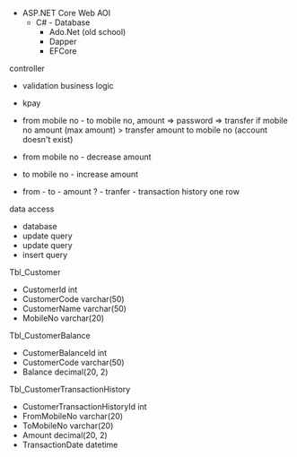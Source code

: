 - ASP.NET Core Web AOI
  - C# - Database
	- Ado.Net (old school)
	- Dapper
	- EFCore

controller
- validation
business logic
- kpay
 - from mobile no - to mobile no, amount => password => transfer if mobile no amount (max amount) > transfer amount to mobile no (account doesn't exist)

 - from mobile no - decrease amount

 - to mobile no - increase amount

 - from - to - amount ? - tranfer - transaction history one row

data access
- database
 - update query
 - update query
 - insert query

Tbl_Customer
- CustomerId int
- CustomerCode varchar(50)
- CustomerName varchar(50)
- MobileNo varchar(20)

Tbl_CustomerBalance
- CustomerBalanceId int
- CustomerCode varchar(50)
- Balance decimal(20, 2)

Tbl_CustomerTransactionHistory
- CustomerTransactionHistoryId int
- FromMobileNo varchar(20)
- ToMobileNo varchar(20)
- Amount decimal(20, 2)
- TransactionDate datetime